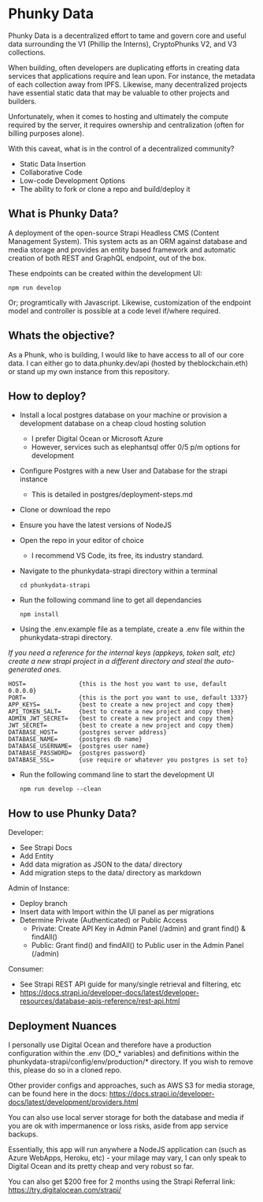 # Phunky Data
Phunky Data is a decentralized effort to tame and govern core and useful data surrounding the V1 (Phillip the Interns), CryptoPhunks V2, and V3 collections.

When building, often developers are duplicating efforts in creating data services that applications require and lean upon. For instance, the metadata of each collection away from IPFS. Likewise, many decentralized projects have essential static data that may be valuable to other projects and builders.

Unfortunately, when it comes to hosting and ultimately the compute required by the server, it requires ownership and centralization (often for billing purposes alone).

With this caveat, what is in the control of a decentralized community? 
- Static Data Insertion
- Collaborative Code
- Low-code Development Options
- The ability to fork or clone a repo and build/deploy it

## What is Phunky Data?
A deployment of the open-source Strapi Headless CMS (Content Management System). This system acts as an ORM against database and media storage and provides an entity based framework and automatic creation of both REST and GraphQL endpoint, out of the box.

These endpoints can be created within the development UI:
```
npm run develop
```
Or; programtically with Javascript.
Likewise, customization of the endpoint model and controller is possible at a code level if/where required.

## Whats the objective?
As a Phunk, who is building, I would like to have access to all of our core data.
I can either go to data.phunky.dev/api (hosted by theblockchain.eth) or stand up my own instance from this repository.

## How to deploy?
- Install a local postgres database on your machine or provision a development database on a cheap cloud hosting solution 
  - I prefer Digital Ocean or Microsoft Azure
  - However, services such as elephantsql offer $0/$5 p/m options for development
- Configure Postgres with a new User and Database for the strapi instance
  - This is detailed in postgres/deployment-steps.md
- Clone or download the repo
- Ensure you have the latest versions of NodeJS
- Open the repo in your editor of choice
  - I recommend VS Code, its free, its industry standard.
- Navigate to the phunkydata-strapi directory within a terminal 
    ```
    cd phunkydata-strapi
    ```

- Run the following command line to get all dependancies
    ```
    npm install
    ```

- Using the .env.example file as a template, create a .env file within the phunkydata-strapi directory. 

*If you need a reference for the internal keys (appkeys, token salt, etc) create a new strapi project in a different directory and steal the auto-generated ones.*
```
HOST=               {this is the host you want to use, default 0.0.0.0}
PORT=               {this is the port you want to use, default 1337}
APP_KEYS=           {best to create a new project and copy them}
API_TOKEN_SALT=     {best to create a new project and copy them}
ADMIN_JWT_SECRET=   {best to create a new project and copy them}
JWT_SECRET=         {best to create a new project and copy them}
DATABASE_HOST=      {postgres server address}
DATABASE_NAME=      {postgres db name}
DATABASE_USERNAME=  {postgres user name}
DATABASE_PASSWORD=  {postgres password}
DATABASE_SSL=       {use require or whatever you postgres is set to}
```

- Run the following command line to start the development UI
    ```
    npm run develop --clean
    ```


## How to use Phunky Data?
Developer:
- See Strapi Docs
- Add Entity
- Add data migration as JSON to the data/ directory
- Add migration steps to the data/ directory as markdown

Admin of Instance:
- Deploy branch
- Insert data with Import within the UI panel as per migrations
- Determine Private (Authenticated) or Public Access
  - Private: Create API Key in Admin Panel (/admin) and grant find() & findAll()
  - Public: Grant find() and findAll() to Public user in the Admin Panel (/admin)

Consumer:
- See Strapi REST API guide for many/single retrieval and filtering, etc
- https://docs.strapi.io/developer-docs/latest/developer-resources/database-apis-reference/rest-api.html

## Deployment Nuances
I personally use Digital Ocean and therefore have a production configuration within the .env (DO_* variables) and definitions within the phunkydata-strapi/config/env/production/* directory. If you wish to remove this, please do so in a cloned repo.

Other provider configs and approaches, such as AWS S3 for media storage, can be found here in the docs: https://docs.strapi.io/developer-docs/latest/development/providers.html

You can also use local server storage for both the database and media if you are ok with impermanence or loss risks, aside from app service backups.

Essentially, this app will run anywhere a NodeJS application can (such as Azure WebApps, Heroku, etc) - your milage may vary, I can only speak to Digital Ocean and its pretty cheap and very robust so far. 

You can also get $200 free for 2 months using the Strapi Referral link: https://try.digitalocean.com/strapi/
